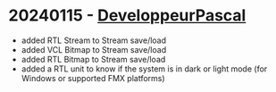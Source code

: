 # 20240115 - [DeveloppeurPascal](https://github.com/DeveloppeurPascal)

* added RTL Stream to Stream save/load
* added VCL Bitmap to Stream save/load
* added RTL Bitmap to Stream save/load
* added a RTL unit to know if the system is in dark or light mode (for Windows or supported FMX platforms)
